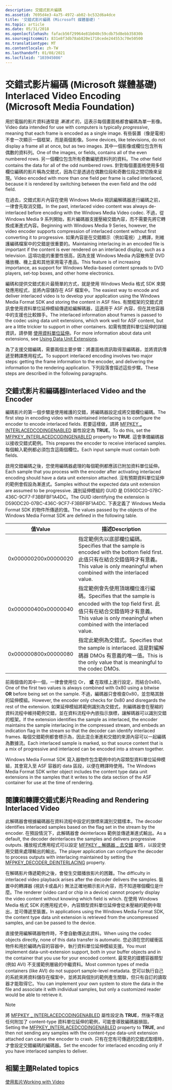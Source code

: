 ```yaml
---
description: 交錯式影片編碼
ms.assetid: 7695d4e3-4a75-4972-ab02-bc532d6a4dce
title: '交錯式影片編碼 (Microsoft 媒體基礎) '
ms.topic: article
ms.date: 05/31/2018
ms.openlocfilehash: fafacb56f29964e81b040c59cdb75d8ebb35830b
ms.sourcegitcommit: 831e8f3db78ab820e1710cede244553c70e50500
ms.translationtype: MT
ms.contentlocale: zh-TW
ms.lasthandoff: 01/08/2021
ms.locfileid: "103945086"
---
```

# <a name="interlaced-video-encoding-microsoft-media-foundation"></a><span data-ttu-id="c2761-103">交錯式影片編碼 (Microsoft 媒體基礎) </span><span class="sxs-lookup"><span data-stu-id="c2761-103">Interlaced Video Encoding (Microsoft Media Foundation)</span></span>

<span data-ttu-id="c2761-104">用於電腦的影片資料通常是 *漸進式* 的，這表示每個畫面格都會編碼為單一影像。</span><span class="sxs-lookup"><span data-stu-id="c2761-104">Video data intended for use with computers is typically *progressive*, meaning that each frame is encoded as a single image.</span></span> <span data-ttu-id="c2761-105">有些裝置（像是電視）不會一次顯示一個框架，而是兩個影像。</span><span class="sxs-lookup"><span data-stu-id="c2761-105">Some devices, like televisions, do not display a frame all at once, but as two images.</span></span> <span data-ttu-id="c2761-106">其中一個影像或欄位包含所有偶數的資料列。</span><span class="sxs-lookup"><span data-stu-id="c2761-106">One of the images, or fields, contains all of the even numbered rows.</span></span> <span data-ttu-id="c2761-107">另一個欄位包含所有奇數編號資料列的資料。</span><span class="sxs-lookup"><span data-stu-id="c2761-107">The other field contains the data for all of the odd numbered rows.</span></span> <span data-ttu-id="c2761-108">針對每個畫面格使用多個欄位編碼的影片稱為交錯式，因為它是透過在偶數位段和奇數位段之間切換來呈現。</span><span class="sxs-lookup"><span data-stu-id="c2761-108">Video encoded with more than one field per frame is called interlaced, because it is rendered by switching between the even field and the odd field.</span></span>

<span data-ttu-id="c2761-109">在過去，交錯式影片內容在使用 Windows Media 視訊編解碼器進行編碼之前，一律會先取消交錯。</span><span class="sxs-lookup"><span data-stu-id="c2761-109">In the past, interlaced video content was always de-interlaced before encoding with the Windows Media Video codec.</span></span> <span data-ttu-id="c2761-110">不過，從 Windows Media 9 系列開始，影片編碼器支援壓縮交錯內容，而不需要先將它轉換成漸進式內容。</span><span class="sxs-lookup"><span data-stu-id="c2761-110">Beginning with Windows Media 9 Series, however, the video encoder supports compression of interlaced content without first converting it to progressive.</span></span> <span data-ttu-id="c2761-111">如果內容是在交錯顯示（例如電視）上轉譯，則維護編碼檔案中的交錯是很重要的。</span><span class="sxs-lookup"><span data-stu-id="c2761-111">Maintaining interlacing in an encoded file is important if the content is ever rendered on an interlaced display, such as a television.</span></span> <span data-ttu-id="c2761-112">這項功能的重要性很高，因為支援 Windows Media 內容散佈至 DVD 播放機、機上盒和其他家用電子產品。</span><span class="sxs-lookup"><span data-stu-id="c2761-112">This feature is of increasing importance, as support for Windows Media-based content spreads to DVD players, set-top boxes, and other home electronics.</span></span>

<span data-ttu-id="c2761-113">編碼和提供交錯式影片最簡單的方式，就是使用 Windows Media 格式 SDK 來開發應用程式，並將內容儲存在 ASF 檔案中。</span><span class="sxs-lookup"><span data-stu-id="c2761-113">The easiest way to encode and deliver interlaced video is to develop your application using the Windows Media Format SDK and storing the content in ASF files.</span></span> <span data-ttu-id="c2761-114">有關框架的交錯式資訊會使用資料單位延伸模組傳遞給編解碼器，這適用于 ASF 內容，但在其他容器中的支援也比較棘手。</span><span class="sxs-lookup"><span data-stu-id="c2761-114">The interlaced information about frames is passed to the codec using data unit extensions, which work well for ASF content, but are a little trickier to support in other containers.</span></span> <span data-ttu-id="c2761-115">如需有關資料單位延伸的詳細資訊，請參閱 [使用資料單位延伸](usingdataunitextensions.md)。</span><span class="sxs-lookup"><span data-stu-id="c2761-115">For more information about data unit extensions, see [Using Data Unit Extensions](usingdataunitextensions.md).</span></span>

<span data-ttu-id="c2761-116">為了支援交錯編碼，需要兩個主要步驟：將畫面格資訊取得至編碼器，並將資訊傳遞至轉譯應用程式。</span><span class="sxs-lookup"><span data-stu-id="c2761-116">To support interlaced encoding involves two major steps: getting the frame information to the encoder, and delivering the information to the rendering application.</span></span> <span data-ttu-id="c2761-117">下列段落會描述這些步驟。</span><span class="sxs-lookup"><span data-stu-id="c2761-117">These steps are described in the following paragraphs.</span></span>

## <a name="interlaced-video-and-the-encoder"></a><span data-ttu-id="c2761-118">交錯式影片和編碼器</span><span class="sxs-lookup"><span data-stu-id="c2761-118">Interlaced Video and the Encoder</span></span>

<span data-ttu-id="c2761-119">編碼影片的第一個步驟是使用維護的交錯，將編碼器設定成將交錯欄位編碼。</span><span class="sxs-lookup"><span data-stu-id="c2761-119">The first step in encoding video with maintained interlacing is to configure the encoder to encode interlaced fields.</span></span> <span data-ttu-id="c2761-120">若要這樣做，請將 [MFPKEY \_ INTERLACEDCODINGENABLED](mfpkey-interlacedcodingenabledproperty.md) 屬性設定為 **TRUE**。</span><span class="sxs-lookup"><span data-stu-id="c2761-120">To do this, set the [MFPKEY\_INTERLACEDCODINGENABLED](mfpkey-interlacedcodingenabledproperty.md) property to **TRUE**.</span></span> <span data-ttu-id="c2761-121">這會準備編碼器以接收交錯式範例。</span><span class="sxs-lookup"><span data-stu-id="c2761-121">This prepares the encoder to receive interlaced samples.</span></span> <span data-ttu-id="c2761-122">每個輸入範例都必須包含這兩個欄位。</span><span class="sxs-lookup"><span data-stu-id="c2761-122">Each input sample must contain both fields.</span></span>

<span data-ttu-id="c2761-123">啟用交錯編碼之後，您使用編碼器處理的每個範例都應該已附加資料單位延伸。</span><span class="sxs-lookup"><span data-stu-id="c2761-123">Each sample that you process with the encoder after activating interlaced encoding should have a data unit extension attached.</span></span> <span data-ttu-id="c2761-124">沒有預期資料單位延伸的範例會假設為漸進式。</span><span class="sxs-lookup"><span data-stu-id="c2761-124">Samples without the expected data unit extension are assumed to be progressive.</span></span> <span data-ttu-id="c2761-125">識別延伸模組的 GUID 是 D590DC20-07BC-436C-9CF7-F3BBFBF1A4DC。</span><span class="sxs-lookup"><span data-stu-id="c2761-125">The GUID identifying the extension is D590DC20-07BC-436C-9CF7-F3BBFBF1A4DC.</span></span> <span data-ttu-id="c2761-126">下表定義了 Windows Media Format SDK 的物件所傳遞的值。</span><span class="sxs-lookup"><span data-stu-id="c2761-126">The values passed by the objects of the Windows Media Format SDK are defined in the following table.</span></span>



| <span data-ttu-id="c2761-127">值</span><span class="sxs-lookup"><span data-stu-id="c2761-127">Value</span></span>      | <span data-ttu-id="c2761-128">描述</span><span class="sxs-lookup"><span data-stu-id="c2761-128">Description</span></span>                                                                                                                              |
|------------|------------------------------------------------------------------------------------------------------------------------------------------|
| <span data-ttu-id="c2761-129">0x00000020</span><span class="sxs-lookup"><span data-stu-id="c2761-129">0x00000020</span></span> | <span data-ttu-id="c2761-130">指定範例先以底部欄位編碼。</span><span class="sxs-lookup"><span data-stu-id="c2761-130">Specifies that the sample is encoded with the bottom field first.</span></span> <span data-ttu-id="c2761-131">此值只有在結合交錯值時才有意義。</span><span class="sxs-lookup"><span data-stu-id="c2761-131">This value is only meaningful when combined with the interlaced value.</span></span> |
| <span data-ttu-id="c2761-132">0x00000040</span><span class="sxs-lookup"><span data-stu-id="c2761-132">0x00000040</span></span> | <span data-ttu-id="c2761-133">指定範例會先使用頂端欄位進行編碼。</span><span class="sxs-lookup"><span data-stu-id="c2761-133">Specifies that the sample is encoded with the top field first.</span></span> <span data-ttu-id="c2761-134">此值只有在結合交錯值時才有意義。</span><span class="sxs-lookup"><span data-stu-id="c2761-134">This value is only meaningful when combined with the interlaced value.</span></span>    |
| <span data-ttu-id="c2761-135">0x00000080</span><span class="sxs-lookup"><span data-stu-id="c2761-135">0x00000080</span></span> | <span data-ttu-id="c2761-136">指定此範例為交錯式。</span><span class="sxs-lookup"><span data-stu-id="c2761-136">Specifies that the sample is interlaced.</span></span> <span data-ttu-id="c2761-137">這是對編解碼器 DMOs 有意義的唯一值。</span><span class="sxs-lookup"><span data-stu-id="c2761-137">This is the only value that is meaningful to the codec DMOs.</span></span>                                    |



 

<span data-ttu-id="c2761-138">前兩個值的其中一個，一律會使用位 Or， **或** 在取樣上進行設定，而結合0x80。</span><span class="sxs-lookup"><span data-stu-id="c2761-138">One of the first two values is always combined with 0x80 using a bitwise **OR** before being set on the sample.</span></span> <span data-ttu-id="c2761-139">不過，編碼器只會檢查0x80，並忽略其餘的延伸模組。</span><span class="sxs-lookup"><span data-stu-id="c2761-139">However, the encoder only checks for 0x80 and disregards the rest of the extension.</span></span> <span data-ttu-id="c2761-140">如果延伸模組將範例識別為交錯式，則編碼器會在壓縮的資料流程中維持範例交錯，並在資料流程中內嵌指示旗標，讓解碼器可以識別交錯的框架。</span><span class="sxs-lookup"><span data-stu-id="c2761-140">If the extension identifies the sample as interlaced, the encoder maintains the sample interlacing in the compressed stream, and embeds an indication flag in the stream so that the decoder can identify interlaced frames.</span></span> <span data-ttu-id="c2761-141">每個交錯範例都會標示為，因此混合漸進和交錯的來源內容可以一起編碼為數據流。</span><span class="sxs-lookup"><span data-stu-id="c2761-141">Each interlaced sample is marked, so that source content that is a mix of progressive and interlaced can be encoded into a stream together.</span></span>

<span data-ttu-id="c2761-142">Windows Media Format SDK 寫入器物件包含範例中的內容類型資料單位延伸模組，其會寫入至 ASF 容器的 data 區段，以便在轉譯時使用。</span><span class="sxs-lookup"><span data-stu-id="c2761-142">The Windows Media Format SDK writer object includes the content type data unit extensions in the samples that it writes to the data section of the ASF container for use at the time of rendering.</span></span>

## <a name="reading-and-rendering-interlaced-video"></a><span data-ttu-id="c2761-143">閱讀和轉譯交錯式影片</span><span class="sxs-lookup"><span data-stu-id="c2761-143">Reading and Rendering Interlaced Video</span></span>

<span data-ttu-id="c2761-144">此解碼器會根據編碼器在資料流程中設定的旗標來識別交錯樣本。</span><span class="sxs-lookup"><span data-stu-id="c2761-144">The decoder identifies interlaced samples based on the flag set in the stream by the encoder.</span></span> <span data-ttu-id="c2761-145">在預設情況下，此解碼器會 deinterlaces 範例並傳遞漸進式輸出。</span><span class="sxs-lookup"><span data-stu-id="c2761-145">As a default, the decoder deinterlaces the samples and delivers progressive outputs.</span></span> <span data-ttu-id="c2761-146">播放程式應用程式可以設定 [MFPKEY \_ 解碼器 \_ 去交錯](mfpkey-decoder-deinterlacingproperty.md) 屬性，以設定使用交錯來處理輸出的輸出。</span><span class="sxs-lookup"><span data-stu-id="c2761-146">The player application can configure the decoder to process outputs with interlacing maintained by setting the [MFPKEY\_DECODER\_DEINTERLACING](mfpkey-decoder-deinterlacingproperty.md) property.</span></span>

<span data-ttu-id="c2761-147">在解碼影片傳遞範例之後，會發生交錯播放影片的困難。</span><span class="sxs-lookup"><span data-stu-id="c2761-147">The difficulty in interlaced video playback arises after the decoder delivers the samples.</span></span> <span data-ttu-id="c2761-148">裝置中的轉譯器 (視訊卡或晶片) 無法正確地顯示影片內容，而不知道哪個欄位是什麼。</span><span class="sxs-lookup"><span data-stu-id="c2761-148">The renderer (video card or chip in a device) cannot properly display the video content without knowing which field is which.</span></span> <span data-ttu-id="c2761-149">在使用 Windows Media 格式 SDK 的應用程式中，內容類型資料單位延伸會從未壓縮的範例中取出，並可傳遞至裝置。</span><span class="sxs-lookup"><span data-stu-id="c2761-149">In applications using the Windows Media Format SDK, the content type data unit extension is retrieved from the uncompressed samples, and can be passed to the device.</span></span>

<span data-ttu-id="c2761-150">直接使用編解碼器物件時，不會自動傳送此資料。</span><span class="sxs-lookup"><span data-stu-id="c2761-150">When using the codec objects directly, none of this data transfer is automatic.</span></span> <span data-ttu-id="c2761-151">您必須在您的緩衝區物件和用於編碼內容的容器中，執行資料單位延伸模組支援。</span><span class="sxs-lookup"><span data-stu-id="c2761-151">You must implement data-unit-extension support, both in your buffer objects and in the container that you use for your encoded content.</span></span> <span data-ttu-id="c2761-152">最常見的媒體容器類型 (例如 AVI) 不支援範例層級的中繼資料。</span><span class="sxs-lookup"><span data-stu-id="c2761-152">Most common types of media containers (like AVI) do not support sample-level metadata.</span></span> <span data-ttu-id="c2761-153">您可以執行自己的系統來將資料儲存在檔案中，並將其與個別的範例產生關聯，但只有自訂的讀取器才能取得它。</span><span class="sxs-lookup"><span data-stu-id="c2761-153">You can implement your own system to store the data in the file and associate it with individual samples, but only a customized reader would be able to retrieve it.</span></span>

> [!Note]  
> <span data-ttu-id="c2761-154">將 [MFPKEY \_ INTERLACEDCODINGENABLED](mfpkey-interlacedcodingenabledproperty.md) 屬性設定為 **TRUE**，然後不傳送任何附加了 content-type 資料單位延伸的範例，可能會導致編碼器損毀。</span><span class="sxs-lookup"><span data-stu-id="c2761-154">Setting the [MFPKEY\_INTERLACEDCODINGENABLED](mfpkey-interlacedcodingenabledproperty.md) property to **TRUE**, and then not sending any samples with the content-type data-unit extension attached can cause the encoder to crash.</span></span> <span data-ttu-id="c2761-155">只有在您有可傳遞的交錯式取樣時，才會設定交錯編碼的編碼器。</span><span class="sxs-lookup"><span data-stu-id="c2761-155">Set the encoder for interlaced encoding only if you have interlaced samples to deliver.</span></span>

 

## <a name="related-topics"></a><span data-ttu-id="c2761-156">相關主題</span><span class="sxs-lookup"><span data-stu-id="c2761-156">Related topics</span></span>

<dl> <dt>

[<span data-ttu-id="c2761-157">使用影片</span><span class="sxs-lookup"><span data-stu-id="c2761-157">Working with Video</span></span>](workingwithvideo.md)
</dt> </dl>

 

 



